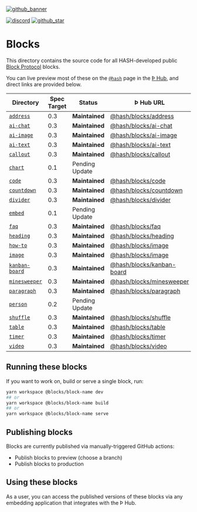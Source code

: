 [github_banner]: https://hash.dev/?utm_medium=organic&utm_source=github_readme_hash-repo_blocks
[github_star]: https://github.com/hashintel/hash/tree/main/blocks#
[discord]: https://hash.ai/discord?utm_medium=organic&utm_source=github_readme_hash-repo_blocks
[`address`]: address
[`ai-chat`]: ai-chat
[`ai-image`]: ai-image
[`ai-text`]: ai-text
[`callout`]: callout
[`chart`]: chart
[`code`]: code
[`countdown`]: countdown
[`divider`]: divider
[`embed`]: embed
[`faq`]: faq
[`heading`]: heading
[`how-to`]: how-to
[`image`]: image
[`kanban-board`]: kanban-board
[`minesweeper`]: minesweeper
[`paragraph`]: paragraph
[`person`]: person
[`shuffle`]: shuffle
[`table`]: table
[`timer`]: timer
[`video`]: video

[![github_banner](https://hash.ai/cdn-cgi/imagedelivery/EipKtqu98OotgfhvKf6Eew/5a38c5f3-6474-4b6c-71e6-ecf01914f000/github)][github_banner]

[![discord](https://img.shields.io/discord/840573247803097118)][discord] [![github_star](https://img.shields.io/github/stars/hashintel/hash?label=Star%20on%20GitHub&style=social)][github_star]

# Blocks

This directory contains the source code for all HASH-developed public [Block Protocol](https://blockprotocol.org/) blocks.

You can live preview most of these on the [`@hash`](https://blockprotocol.org/@hash/blocks) page in the [Þ Hub](https://blockprotocol.org/hub), and direct links are provided below.

| Directory        | Spec Target | Status         | Þ Hub URL                                                                        | Description |
| ---------------- | ----------- | -------------- | -------------------------------------------------------------------------------- | ----------- |
| [`address`]      | 0.3         | **Maintained** | [@hash/blocks/address](https://blockprotocol.org/@hash/blocks/address)           |             |
| [`ai-chat`]      | 0.3         | **Maintained** | [@hash/blocks/ai-chat](https://blockprotocol.org/@hash/blocks/ai-chat)           |             |
| [`ai-image`]     | 0.3         | **Maintained** | [@hash/blocks/ai-image](https://blockprotocol.org/@hash/blocks/ai-image)         |             |
| [`ai-text`]      | 0.3         | **Maintained** | [@hash/blocks/ai-text](https://blockprotocol.org/@hash/blocks/ai-text)           |             |
| [`callout`]      | 0.3         | **Maintained** | [@hash/blocks/callout](https://blockprotocol.org/@hash/blocks/callout)           |             |
| [`chart`]        | 0.1         | Pending Update |                                                                                  |             |
| [`code`]         | 0.3         | **Maintained** | [@hash/blocks/code](https://blockprotocol.org/@hash/blocks/code)                 |             |
| [`countdown`]    | 0.3         | **Maintained** | [@hash/blocks/countdown](https://blockprotocol.org/@hash/blocks/countdown)       |             |
| [`divider`]      | 0.3         | **Maintained** | [@hash/blocks/divider](https://blockprotocol.org/@hash/blocks/divider)           |             |
| [`embed`]        | 0.1         | Pending Update |                                                                                  |             |
| [`faq`]          | 0.3         | **Maintained** | [@hash/blocks/faq](https://blockprotocol.org/@hash/blocks/faq)                   |             |
| [`heading`]      | 0.3         | **Maintained** | [@hash/blocks/heading](https://blockprotocol.org/@hash/blocks/heading)           |             |
| [`how-to`]       | 0.3         | **Maintained** | [@hash/blocks/image](https://blockprotocol.org/@hash/blocks/image)               |             |
| [`image`]        | 0.3         | **Maintained** | [@hash/blocks/image](https://blockprotocol.org/@hash/blocks/image)               |             |
| [`kanban-board`] | 0.3         | **Maintained** | [@hash/blocks/kanban-board](https://blockprotocol.org/@hash/blocks/kanban-board) |             |
| [`minesweeper`]  | 0.3         | **Maintained** | [@hash/blocks/minesweeper](https://blockprotocol.org/@hash/blocks/minesweeper)   |             |
| [`paragraph`]    | 0.3         | **Maintained** | [@hash/blocks/paragraph](https://blockprotocol.org/@hash/blocks/paragraph)       |             |
| [`person`]       | 0.2         | Pending Update |                                                                                  |             |
| [`shuffle`]      | 0.3         | **Maintained** | [@hash/blocks/shuffle](https://blockprotocol.org/@hash/blocks/shuffle)           |             |
| [`table`]        | 0.3         | **Maintained** | [@hash/blocks/table](https://blockprotocol.org/@hash/blocks/table)               |             |
| [`timer`]        | 0.3         | **Maintained** | [@hash/blocks/timer](https://blockprotocol.org/@hash/blocks/timer)               |             |
| [`video`]        | 0.3         | **Maintained** | [@hash/blocks/video](https://blockprotocol.org/@hash/blocks/video)               |             |

## Running these blocks

If you want to work on, build or serve a single block, run:

```sh
yarn workspace @blocks/block-name dev
## or
yarn workspace @blocks/block-name build
## or
yarn workspace @blocks/block-name serve
```

## Publishing blocks

Blocks are currently published via manually-triggered GitHub actions:

- Publish blocks to preview (choose a branch)
- Publish blocks to production

## Using these blocks

As a user, you can access the published versions of these blocks via any embedding application that integrates with the Þ Hub.
